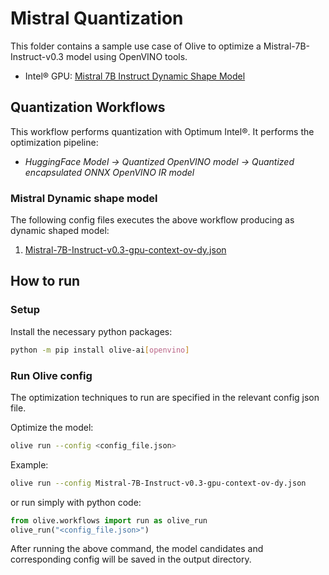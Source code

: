 # Mistral Quantization

This folder contains a sample use case of Olive to optimize a Mistral-7B-Instruct-v0.3 model using OpenVINO tools.

- Intel® GPU: [Mistral 7B Instruct Dynamic Shape Model](https://huggingface.co/mistralai/Mistral-7B-Instruct-v0.3)

## Quantization Workflows

This workflow performs quantization with Optimum Intel®. It performs the optimization pipeline:

- *HuggingFace Model -> Quantized OpenVINO model -> Quantized encapsulated ONNX OpenVINO IR model*

### Mistral Dynamic shape model

The following config files executes the above workflow producing as dynamic shaped model:

1. [Mistral-7B-Instruct-v0.3-gpu-context-ov-dy.json](Mistral-7B-Instruct-v0.3-gpu-context-ov-dy.json)

## How to run

### Setup

Install the necessary python packages:

```bash
python -m pip install olive-ai[openvino]
```

### Run Olive config

The optimization techniques to run are specified in the relevant config json file.

Optimize the model:

```bash
olive run --config <config_file.json>
```

Example:

```bash
olive run --config Mistral-7B-Instruct-v0.3-gpu-context-ov-dy.json
```

or run simply with python code:

```python
from olive.workflows import run as olive_run
olive_run("<config_file.json>")
```

After running the above command, the model candidates and corresponding config will be saved in the output directory.
